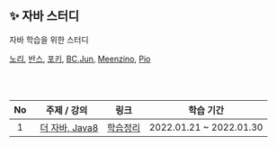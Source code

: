 ## ✨ 자바 스터디

자바 학습을 위한 스터디

[노리](), [반스](), [포키](), [BC](),[Jun](), [Meenzino](), [Pio]()  


<br/><br/>

|   No  |<center>주제 / 강의</center>                                            | 링크 |학습 기간|                                                    
|:-----:|:---------------------------------------------------------------------|-------|:-----------------------:|
|   1   |&nbsp; [더 자바, Java8](https://www.inflearn.com/course/the-java-java8) |[학습정리]()  | 2022.01.21 ~ 2022.01.30 |
